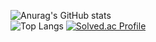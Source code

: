 <!--
**Kjoon97/Kjoon97** is a ✨ _special_ ✨ repository because its `README.md` (this file) appears on your GitHub profile.

Here are some ideas to get you started:

- 🔭 I’m currently working on ...
- 🌱 I’m currently learning ...
- 👯 I’m looking to collaborate on ...
- 🤔 I’m looking for help with ...
- 💬 Ask me about ...
- 📫 How to reach me: ...
- 😄 Pronouns: ...
- ⚡ Fun fact: ...
-->
![Anurag's GitHub stats](https://github-readme-stats.vercel.app/api?username=Kjoon97&theme=react&show_icons=true&count_private=true&include_all_commits=true)
<br>
![Top Langs](https://github-readme-stats.vercel.app/api/top-langs/?username=Kjoon97&langs_count=5&layout=compact&theme=react)
[![Solved.ac Profile](http://mazassumnida.wtf/api/v2/generate_badge?boj=jh83370)](https://solved.ac/jh83370/)
